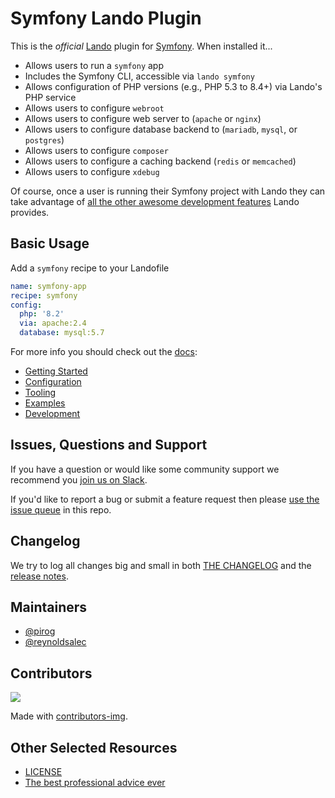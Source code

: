 # Symfony Lando Plugin

This is the _official_ [Lando](https://lando.dev) plugin for [Symfony](https://symfony.com/). When installed it...

* Allows users to run a `symfony` app
* Includes the Symfony CLI, accessible via `lando symfony`
* Allows configuration of PHP versions (e.g., PHP 5.3 to 8.4+) via Lando's PHP service
* Allows users to configure `webroot`
* Allows users to configure web server to (`apache` or `nginx`)
* Allows users to configure database backend to (`mariadb`, `mysql`, or `postgres`)
* Allows users to configure `composer`
* Allows users to configure a caching backend (`redis` or `memcached`)
* Allows users to configure `xdebug`

Of course, once a user is running their Symfony project with Lando they can take advantage of [all the other awesome development features](https://docs.lando.dev) Lando provides.

## Basic Usage

Add a `symfony` recipe to your Landofile

```yaml
name: symfony-app
recipe: symfony
config:
  php: '8.2'
  via: apache:2.4
  database: mysql:5.7
```

For more info you should check out the [docs](https://docs.lando.dev/symfony):

* [Getting Started](https://docs.lando.dev/symfony/)
* [Configuration](https://docs.lando.dev/symfony/config.html)
* [Tooling](https://docs.lando.dev/symfony/tooling.html)
* [Examples](https://github.com/lando/symfony/tree/main/examples)
* [Development](https://docs.lando.dev/symfony/development.html)

## Issues, Questions and Support

If you have a question or would like some community support we recommend you [join us on Slack](https://launchpass.com/devwithlando).

If you'd like to report a bug or submit a feature request then please [use the issue queue](https://github.com/lando/symfony/issues/new/choose) in this repo.

## Changelog

We try to log all changes big and small in both [THE CHANGELOG](https://github.com/lando/symfony/blob/main/CHANGELOG.md) and the [release notes](https://github.com/lando/symfony/releases).


## Maintainers

* [@pirog](https://github.com/pirog)
* [@reynoldsalec](https://github.com/reynoldsalec)

## Contributors

<a href="https://github.com/lando/symfony/graphs/contributors">
  <img src="https://contrib.rocks/image?repo=lando/symfony" />
</a>

Made with [contributors-img](https://contrib.rocks).

## Other Selected Resources

* [LICENSE](https://github.com/lando/symfony/blob/main/LICENSE.md)
* [The best professional advice ever](https://www.youtube.com/watch?v=tkBVDh7my9Q)
